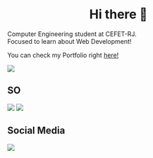 <h1 align="center">Hi there 👋</h1>

<p>
  Computer Engineering student at CEFET-RJ. <br>
  Focused to learn about Web Development!
</p>
<p>
  You can check my Portfolio right <a href="https://pedrotesch.netlify.app" target="_blank">here!</a>
</p>
<p >
  <img src="https://github-readme-stats.vercel.app/api/top-langs/?username=SrTesch&layout=compact&theme=gruvbox">
</p>
 
<h2 >SO</h2>
<p >
  <img src="https://img.shields.io/badge/Linux-FCC624?style=for-the-badge&logo=linux&logoColor=black">
  <img src="https://img.shields.io/badge/with%20a%20logo-grey?style=for-the-badge&logo=archlinux">
</p>

<h2 >Social Media</h2>
<p >
  <a href="https://www.linkedin.com/in/pedro-tesch/" target="_blank"><img src="https://img.shields.io/badge/LinkedIn-0077B5?style=for-the-badge&logo=linkedin&logoColor=white"></a>
</p>
